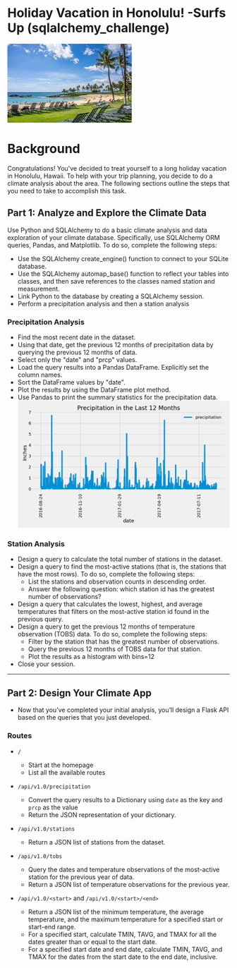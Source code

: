 
# Holiday Vacation in Honolulu! -Surfs Up (sqlalchemy_challenge)

![pic of beach](surfsup/images/honolulu.jpg)

# Background
Congratulations! You've decided to treat yourself to a long holiday vacation in Honolulu, Hawaii. 
To help with your trip planning, you decide to do a climate analysis about the area. The following 
sections outline the steps that you need to take to accomplish this task.

## Part 1: Analyze and Explore the Climate Data
Use Python and SQLAlchemy to do a basic climate analysis and data exploration of your climate database. 
Specifically, use SQLAlchemy ORM queries, Pandas, and Matplotlib. To do so, complete the following steps:

-  Use the SQLAlchemy create_engine() function to connect to your SQLite database.
-  Use the SQLAlchemy automap_base() function to reflect your tables into classes, and then 
    save references to the classes named station and measurement.
-  Link Python to the database by creating a SQLAlchemy session.
-  Perform a precipitation analysis and then a station analysis

###  Precipitation Analysis
-  Find the most recent date in the dataset.
-  Using that date, get the previous 12 months of precipitation data by querying the previous 12 months of data.
-  Select only the "date" and "prcp" values.
-  Load the query results into a Pandas DataFrame. Explicitly set the column names.
-  Sort the DataFrame values by "date".
-  Plot the results by using the DataFrame plot method.
-  Use Pandas to print the summary statistics for the precipitation data.
![plotof precipitation](surfsup/images/precipitation.png)
###  Station Analysis
-  Design a query to calculate the total number of stations in the dataset.
-  Design a query to find the most-active stations (that is, the stations that have the most rows). To do so, 
    complete the following steps:
    *  List the stations and observation counts in descending order.
    *  Answer the following question: which station id has the greatest number of observations?
-  Design a query that calculates the lowest, highest, and average temperatures that filters on the most-active 
    station id found in the previous query.
-  Design a query to get the previous 12 months of temperature observation (TOBS) data. To do so, complete the following steps:
    *  Filter by the station that has the greatest number of observations.
    *  Query the previous 12 months of TOBS data for that station.
    *  Plot the results as a histogram with bins=12
-  Close your session.
 
 ---
 
## Part 2: Design Your Climate App
-  Now that you’ve completed your initial analysis, you’ll design a Flask API based on the 
    queries that you just developed. 
### Routes
-  `/`
    *  Start at the homepage
    *  List all the available routes
    
-  `/api/v1.0/precipitation`
    *  Convert the query results to a Dictionary using `date` as the key and `prcp` as the value
    *  Return the JSON representation of your dictionary.

-  `/api/v1.0/stations`
    *  Return a JSON list of stations from the dataset.

-  `/api/v1.0/tobs`
    *  Query the dates and temperature observations of the most-active station for the previous year of data.
    *  Return a JSON list of temperature observations for the previous year.
    
-   `/api/v1.0/<start>` and `/api/v1.0/<start>/<end>`
    *  Return a JSON list of the minimum temperature, the average temperature, and the maximum temperature 
        for a specified start or start-end range.
    *  For a specified start, calculate TMIN, TAVG, and TMAX for all the dates greater than or equal to the start date.
    *  For a specified start date and end date, calculate TMIN, TAVG, and TMAX for the dates
         from the start date to the end date, inclusive.
